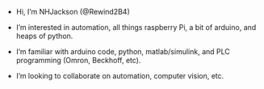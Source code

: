 - Hi, I’m NHJackson (@Rewind2B4)

- I’m interested in automation, all things raspberry Pi, a bit of arduino, and heaps of python. 

- I’m familiar with arduino code, python, matlab/simulink, and PLC programming (Omron, Beckhoff, etc). 

- I’m looking to collaborate on automation, computer vision, etc. 


<!---
Rewind2B4/Rewind2B4 is a ✨ special ✨ repository because its `README.md` (this file) appears on your GitHub profile.
You can click the Preview link to take a look at your changes.
--->
